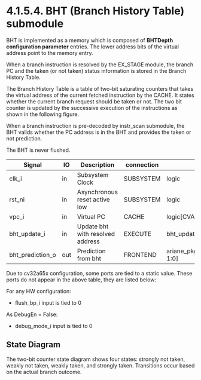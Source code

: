 # 4.1.5.4. BHT (Branch History Table) submodule

BHT is implemented as a memory which is composed of **BHTDepth configuration parameter** entries. The lower address bits of the virtual address point to the memory entry.

When a branch instruction is resolved by the EX_STAGE module, the branch PC and the taken (or not taken) status information is stored in the Branch History Table.

The Branch History Table is a table of two-bit saturating counters that takes the virtual address of the current fetched instruction by the CACHE. It states whether the current branch request should be taken or not. The two bit counter is updated by the successive execution of the instructions as shown in the following figure.

When a branch instruction is pre-decoded by instr_scan submodule, the BHT valids whether the PC address is in the BHT and provides the taken or not prediction.

The BHT is never flushed.

| Signal | IO | Description | connection | Type |
|--------|-------|------------|------------|------|
| clk_i | in | Subsystem Clock | SUBSYSTEM | logic |
| rst_ni | in | Asynchronous reset active low | SUBSYSTEM | logic |
| vpc_i | in | Virtual PC | CACHE | logic[CVA6Cfg.VLEN-1:0] |
| bht_update_i | in | Update bht with resolved address | EXECUTE | bht_update_t |
| bht_prediction_o | out | Prediction from bht | FRONTEND | ariane_pkg::bht_prediction_t[CVA6Cfg.INSTR_PER_FETCH-1:0] |

Due to cv32a65x configuration, some ports are tied to a static value. These ports do not appear in the above table, they are listed below:

For any HW configuration:
- flush_bp_i input is tied to 0

As DebugEn = False:
- debug_mode_i input is tied to 0

## State Diagram

The two-bit counter state diagram shows four states: strongly not taken, weakly not taken, weakly taken, and strongly taken. Transitions occur based on the actual branch outcome.
